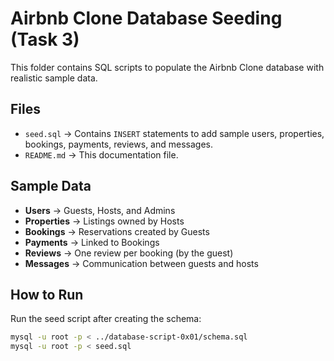 # Airbnb Clone Database Seeding (Task 3)

This folder contains SQL scripts to populate the Airbnb Clone database with realistic sample data.

## Files
- `seed.sql` → Contains `INSERT` statements to add sample users, properties, bookings, payments, reviews, and messages.
- `README.md` → This documentation file.

## Sample Data
- **Users** → Guests, Hosts, and Admins
- **Properties** → Listings owned by Hosts
- **Bookings** → Reservations created by Guests
- **Payments** → Linked to Bookings
- **Reviews** → One review per booking (by the guest)
- **Messages** → Communication between guests and hosts

## How to Run
Run the seed script after creating the schema:
```bash
mysql -u root -p < ../database-script-0x01/schema.sql
mysql -u root -p < seed.sql
